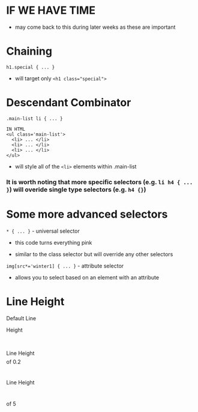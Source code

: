 # IF WE HAVE TIME

- may come back to this during later weeks as these are important

# Chaining

`h1.special { ... }`

- will target only `<h1 class="special">`

# Descendant Combinator

`.main-list li { ... } `

```
IN HTML
<ul class='main-list'>
  <li> ... </li>
  <li> ... </li>
  <li> ... </li>
</ul>
```

- will style all of the `<li>` elements within .main-list

### It is worth noting that more specific selectors (e.g. `li h4 { ... }`) will overide single type selectors (e.g. `h4 {}`)

# Some more advanced selectors

`* { ... }` - universal selector

- this code turns everything pink

- similar to the class selector but will override any other selectors

`img[src*='winter1] { ... }` - attribute selector

- allows you to select based on an element with an attribute

# Line Height

<p>Default Line</p>
<p>Height</p>

<br>

<p>Line Height</p>
<p style="line-height: 0.2;">of 0.2</p>

<br>

<p>Line Height</p>
<p style="line-height: 5;">of 5</p>

